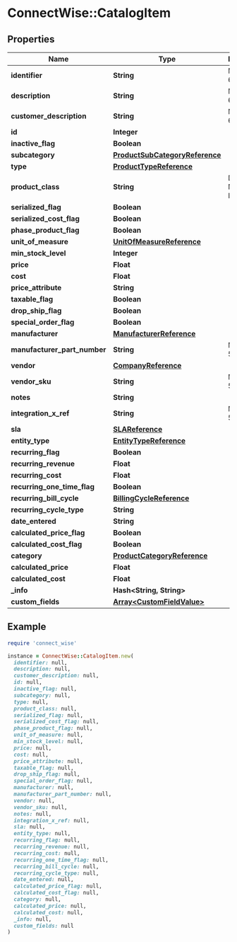 # ConnectWise::CatalogItem

## Properties

| Name | Type | Description | Notes |
| ---- | ---- | ----------- | ----- |
| **identifier** | **String** |  Max length: 60; |  |
| **description** | **String** |  Max length: 60; |  |
| **customer_description** | **String** |  Max length: 6000; |  |
| **id** | **Integer** |  | [optional] |
| **inactive_flag** | **Boolean** |  | [optional] |
| **subcategory** | [**ProductSubCategoryReference**](ProductSubCategoryReference.md) |  | [optional] |
| **type** | [**ProductTypeReference**](ProductTypeReference.md) |  | [optional] |
| **product_class** | **String** | Defaults to Non-Inventory | [optional] |
| **serialized_flag** | **Boolean** |  | [optional] |
| **serialized_cost_flag** | **Boolean** |  | [optional] |
| **phase_product_flag** | **Boolean** |  | [optional] |
| **unit_of_measure** | [**UnitOfMeasureReference**](UnitOfMeasureReference.md) |  | [optional] |
| **min_stock_level** | **Integer** |  | [optional] |
| **price** | **Float** |  | [optional] |
| **cost** | **Float** |  | [optional] |
| **price_attribute** | **String** |  | [optional] |
| **taxable_flag** | **Boolean** |  | [optional] |
| **drop_ship_flag** | **Boolean** |  | [optional] |
| **special_order_flag** | **Boolean** |  | [optional] |
| **manufacturer** | [**ManufacturerReference**](ManufacturerReference.md) |  | [optional] |
| **manufacturer_part_number** | **String** |  Max length: 50; | [optional] |
| **vendor** | [**CompanyReference**](CompanyReference.md) |  | [optional] |
| **vendor_sku** | **String** |  Max length: 50; | [optional] |
| **notes** | **String** |  | [optional] |
| **integration_x_ref** | **String** |  Max length: 50; | [optional] |
| **sla** | [**SLAReference**](SLAReference.md) |  | [optional] |
| **entity_type** | [**EntityTypeReference**](EntityTypeReference.md) |  | [optional] |
| **recurring_flag** | **Boolean** |  | [optional] |
| **recurring_revenue** | **Float** |  | [optional] |
| **recurring_cost** | **Float** |  | [optional] |
| **recurring_one_time_flag** | **Boolean** |  | [optional] |
| **recurring_bill_cycle** | [**BillingCycleReference**](BillingCycleReference.md) |  | [optional] |
| **recurring_cycle_type** | **String** |  | [optional] |
| **date_entered** | **String** |  | [optional] |
| **calculated_price_flag** | **Boolean** |  | [optional] |
| **calculated_cost_flag** | **Boolean** |  | [optional] |
| **category** | [**ProductCategoryReference**](ProductCategoryReference.md) |  | [optional] |
| **calculated_price** | **Float** |  | [optional] |
| **calculated_cost** | **Float** |  | [optional] |
| **_info** | **Hash&lt;String, String&gt;** |  | [optional] |
| **custom_fields** | [**Array&lt;CustomFieldValue&gt;**](CustomFieldValue.md) |  | [optional] |

## Example

```ruby
require 'connect_wise'

instance = ConnectWise::CatalogItem.new(
  identifier: null,
  description: null,
  customer_description: null,
  id: null,
  inactive_flag: null,
  subcategory: null,
  type: null,
  product_class: null,
  serialized_flag: null,
  serialized_cost_flag: null,
  phase_product_flag: null,
  unit_of_measure: null,
  min_stock_level: null,
  price: null,
  cost: null,
  price_attribute: null,
  taxable_flag: null,
  drop_ship_flag: null,
  special_order_flag: null,
  manufacturer: null,
  manufacturer_part_number: null,
  vendor: null,
  vendor_sku: null,
  notes: null,
  integration_x_ref: null,
  sla: null,
  entity_type: null,
  recurring_flag: null,
  recurring_revenue: null,
  recurring_cost: null,
  recurring_one_time_flag: null,
  recurring_bill_cycle: null,
  recurring_cycle_type: null,
  date_entered: null,
  calculated_price_flag: null,
  calculated_cost_flag: null,
  category: null,
  calculated_price: null,
  calculated_cost: null,
  _info: null,
  custom_fields: null
)
```

